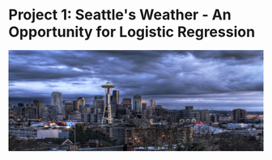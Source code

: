 # Project 1: Seattle's Weather - An Opportunity for Logistic Regression
<img src="rainy-seattle.png" width=700, height=200>
